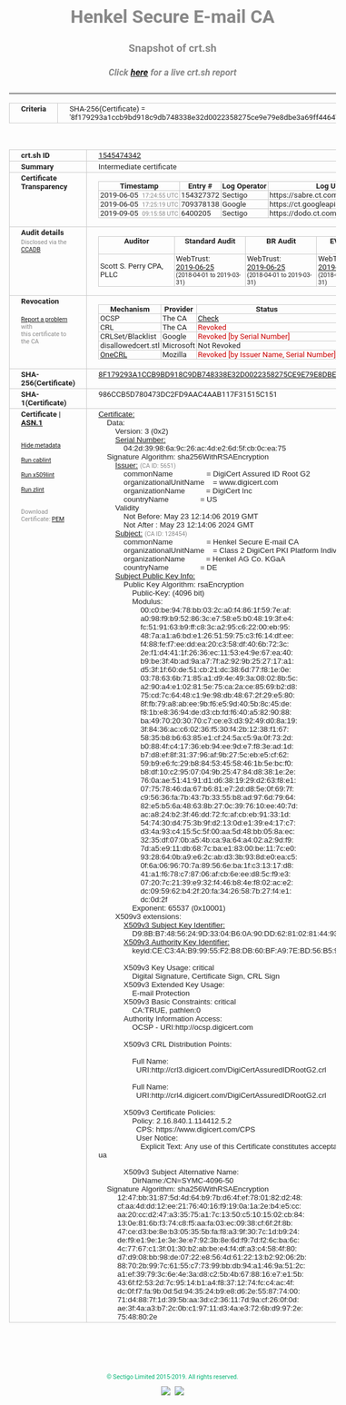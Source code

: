 # Henkel Secure E-mail CA
### Snapshot of crt.sh
##### Click [here](https://crt.sh/?q=8F179293A1CCB9BD918C9DB748338E32D0022358275CE9E79E8DBE3A69FF4464) for a live crt.sh report

---
<!DOCTYPE HTML PUBLIC "-//W3C//DTD HTML 4.0 Transitional//EN">
<HTML>
<HEAD>
  <META http-equiv="Content-Type" content="text/html; charset=UTF-8">
  <TITLE>crt.sh | 8f179293a1ccb9bd918c9db748338e32d0022358275ce9e79e8dbe3a69ff4464</TITLE>
  <META name="description" content="Free CT Log Certificate Search Tool from Sectigo (formerly Comodo CA)">
  <META name="keywords" content="crt.sh, CT, Certificate Transparency, Certificate Search, SSL Certificate, Sectigo, Comodo CA">
  <LINK href="//fonts.googleapis.com/css?family=Roboto+Mono|Roboto:400,400i,700,700i" rel="stylesheet">
  <STYLE type="text/css">
    a {
      white-space: nowrap;
    }
    body {
      color: #888888;
      font: 12pt Roboto, sans-serif;
      padding-top: 10px;
      text-align: center
    }
    form {
      margin: 0px
    }
    span {
      border-radius: 10px
    }
    span.heading {
      color: #888888;
      font: 12pt Roboto, sans-serif
    }
    span.title {
      background-color: #00B373;
      color: #FFFFFF;
      font: bold 18pt Roboto, sans-serif;
      padding: 0px 5px
    }
    span.text {
      color: #888888;
      font: 10pt Roboto, sans-serif
    }
    span.whiteongrey {
      background-color: #D9D9D6;
      color: #FFFFFF;
      font: bold 18pt Roboto, sans-serif;
      padding: 0px 5px
    }
    table {
      border-collapse: collapse;
      color: #222222;
      font: 10pt Roboto, sans-serif;
      margin-left: auto;
      margin-right: auto
    }
    table.options {
      border: none;
      margin-left: 10px
    }
    td, th {
      border: 1px solid #CCCCCC;
      padding: 0px 2px;
      text-align: left;
      vertical-align: top
    }
    td.outer, th.outer {
      border: 1px solid #CCCCCC;
      padding: 2px 20px;
      text-align: left
    }
    th.heading {
      color: #888888;
      font: bold italic 12pt Roboto, sans-serif;
      padding: 20px 0px 0px;
      text-align: center
    }
    th.options, td.options {
      border: none;
      vertical-align: middle
    }
    td.text {
      font: 10pt "Roboto Mono", sans-serif;
      padding: 2px 20px
    }
    td.heading {
      border: none;
      color: #888888;
      font: 12pt Roboto, sans-serif;
      padding-top: 20px;
      text-align: center
    }
    table.lint td, th {
      text-align: center
    }
    .button {
      background-color: #00B373;
      border-radius: 10px;
      color: #FFFFFF;
      font: bold 13pt Roboto, sans-serif
    }
    .copyright {
      font: 8pt Roboto, sans-serif;
      color: #00B373
    }
    .input {
      border: 1px solid #888888;
      font-weight: bold;
      text-align: center
    }
    .small {
      font: 8pt Roboto, sans-serif;
      color: #888888
    }
    .error {
      background-color: #FFDFDF;
      color: #CC0000;
      font-weight: bold
    }
    .fatal {
      background-color: #0000AA;
      color: #FFFFFF;
      font-weight: bold
    }
    .notice {
      background-color: #FFFFDF;
      color: #606000
    }
    .warning {
      background-color: #FFEFDF;
      color: #DF6000
    }
  </STYLE>
</HEAD>
<BODY>

<TABLE>
  <TR>
    <TH class="outer">Criteria</TH>
    <TD class="outer">SHA-256(Certificate) = '8f179293a1ccb9bd918c9db748338e32d0022358275ce9e79e8dbe3a69ff4464'</TD>
  </TR>
</TABLE>
<BR>
<TABLE>
  <TR>
    <TH class="outer">crt.sh ID</TH>
    <TD class="outer"><A href="?id=1545474342">1545474342</A></TD>
  </TR>
  <TR>
    <TH class="outer">Summary</TH>
    <TD class="outer">Intermediate certificate</TD>
  </TR>
  <TR>
    <TH class="outer">Certificate<BR>Transparency</TH>
    <TD class="outer">
<TABLE class="options" style="margin-left:0px">
  <TR>
    <TH>Timestamp</TH>
    <TH>Entry #</TH>
    <TH>Log Operator</TH>
    <TH>Log URL</TH>
  </TR>
  <TR>
    <TD>2019-06-05&nbsp; <FONT class="small">17:24:55 UTC</FONT></TD>
    <TD>154327372</TD>
    <TD>Sectigo</TD>
    <TD>https://sabre.ct.comodo.com</TD>
  </TR>
  <TR>
    <TD>2019-06-05&nbsp; <FONT class="small">17:25:19 UTC</FONT></TD>
    <TD>709378138</TD>
    <TD>Google</TD>
    <TD>https://ct.googleapis.com/rocketeer</TD>
  </TR>
  <TR>
    <TD>2019-09-05&nbsp; <FONT class="small">09:15:58 UTC</FONT></TD>
    <TD>6400205</TD>
    <TD>Sectigo</TD>
    <TD>https://dodo.ct.comodo.com</TD>
  </TR>
</TABLE>
    </TD>
  </TR>
  <TR>
    <TH class="outer">Audit details<BR>
      <DIV class="small" style="padding-top:3px">Disclosed via the
        <A href="//ccadb-public.secure.force.com/mozilla/PublicAllIntermediateCerts" target="_blank">CCADB</A></DIV>
    </TH>
    <TD class="outer">
<TABLE class="options" style="margin-left:0px">
  <TR>
    <TH>Auditor</TH>
    <TH>Standard Audit</TH>
    <TH>BR Audit</TH>
    <TH>EV SSL Audit</TH>
    <TH>Documents</TH>
    <TH>CCADB</TH>
    <TH>Root Owner / Certificate</TH>
  </TR>
  <TR>
    <TD style="vertical-align:middle">Scott S. Perry CPA, PLLC</TD>
    <TD>WebTrust:
      <A href="https://www.cpacanada.ca/generichandlers/CPACHandler.ashx?attachmentid=230845" target="_blank">2019-06-25</A>
      <BR><FONT style="font-size:8pt">(2018-04-01 to 2019-03-31)</FONT></TD>
    <TD>WebTrust:
      <A href="https://www.cpacanada.ca/generichandlers/CPACHandler.ashx?attachmentid=230846" target="_blank">2019-06-25</A>
      <BR><FONT style="font-size:8pt">(2018-04-01 to 2019-03-31)</FONT></TD>
    <TD>WebTrust:
      <A href="https://www.cpacanada.ca/generichandlers/CPACHandler.ashx?attachmentid=230847" target="_blank">2019-06-25</A>
      <BR><FONT style="font-size:8pt">(2018-04-01 to 2019-03-31)</FONT></TD>
    <TD>
      <A href="https://content.digicert.com/wp-content/uploads/2019/04/DigiCert_CP_v418.pdf" target="blank">CP</A>
      <A href="https://content.digicert.com/wp-content/uploads/2019/04/DigiCert_CPS_v418.pdf" target="blank">CPS</A>
    </TD>
    <TD><A href="//ccadb.force.com/0011J00001OcvmEQAR" target="_blank">0011J00001OcvmEQAR</A></TD>
    <TD><A href="/?id=8559057">DigiCert</A></TD>
  </TR>
</TABLE>
    </TD>
  </TR>
  <TR>
    <TH class="outer">Revocation<BR><BR>
      <DIV class="small" style="padding-top:3px"><A href="?id=1545474342&opt=problemreporting">Report a problem</A> with<BR>this certificate to the CA</DIV></TH>
    <TD class="outer">
      <TABLE class="options" style="margin-left:0px">
        <TR>
          <TH>Mechanism</TH>
          <TH>Provider</TH>
          <TH>Status</TH>
          <TH>Revocation Date</TH>
          <TH>Last Observed in CRL</TH>
          <TH>Last Checked <SPAN style="color:#CC0000;vertical-align:middle;font-size:70%;font-weight:normal">(Error)</SPAN></TH>
        </TR>
        <TR>
          <TD>OCSP</TD>
          <TD>The CA</TD>
          <TD><A href="?id=1545474342&opt=ocsp">Check</A></TD>
          <TD><SPAN style="color:#888888">?</SPAN></TD>
          <TD><SPAN style="color:#888888">n/a</SPAN></TD>
          <TD><SPAN style="color:#888888">?</SPAN></TD>
        </TR>
        <TR>
          <TD>CRL</TD>
          <TD>The CA</TD>
          <TD><SPAN style="color:#CC0000">Revoked</SPAN></TD><TD>2019-06-14&nbsp; <FONT class="small">14:58:17 UTC</FONT></TD><TD>2019-12-03&nbsp; <FONT class="small">00:41:27 UTC</FONT></TD><TD>2019-12-04&nbsp; <FONT class="small">16:44:22 UTC</FONT></TD>
        </TR>
        <TR>
          <TD>CRLSet/Blacklist</TD>
          <TD>Google</TD>
          <TD><SPAN style="color:#CC0000">Revoked [by Serial Number]</SPAN></TD>
          <TD><SPAN style="color:#888888">n/a</SPAN></TD>
          <TD><SPAN style="color:#888888">n/a</SPAN></TD>
          <TD><SPAN style="color:#888888">n/a</SPAN></TD>
        </TR>
        <TR>
          <TD>disallowedcert.stl</TD>
          <TD>Microsoft</TD>
          <TD>Not Revoked</TD>
          <TD><SPAN style="color:#888888">n/a</SPAN></TD>
          <TD><SPAN style="color:#888888">n/a</SPAN></TD>
          <TD><SPAN style="color:#888888">n/a</SPAN></TD>
        </TR>
        <TR>
          <TD><A href="/mozilla-onecrl" target="_blank">OneCRL</A></TD>
          <TD>Mozilla</TD>
          <TD><SPAN style="color:#CC0000">Revoked [by Issuer Name, Serial Number]</SPAN></TD><TD><SPAN style="color:#888888">Unknown</SPAN></TD>
          <TD><SPAN style="color:#888888">n/a</SPAN></TD>
          <TD><SPAN style="color:#888888">n/a</SPAN></TD>
        </TR>
      </TABLE>
    </TD>
  </TR>
  <TR>
    <TH class="outer">SHA-256(Certificate)</TH>
    <TD class="outer"><A href="//censys.io/certificates/8f179293a1ccb9bd918c9db748338e32d0022358275ce9e79e8dbe3a69ff4464">8F179293A1CCB9BD918C9DB748338E32D0022358275CE9E79E8DBE3A69FF4464</A></TD>
  </TR>
  <TR>
    <TH class="outer">SHA-1(Certificate)</TH>
    <TD class="outer">986CCB5D780473DC2FD9AAC4AAB117F31515C151</TD>
  </TR>
  <TR>
    <TH class="outer">Certificate | <A href="?asn1=1545474342">ASN.1</A>
      <SPAN class="small"><BR>
      <BR><BR><A href="?id=1545474342&opt=nometadata">Hide metadata</A>
      <BR><BR><A href="?id=1545474342&opt=cablint">Run cablint</A>
      <BR><BR><A href="?id=1545474342&opt=x509lint">Run x509lint</A>
      <BR><BR><A href="?id=1545474342&opt=zlint">Run zlint</A>
      <BR><BR><BR>Download Certificate: <A href="?d=1545474342">PEM</A>
      </SPAN>
    </TH>
    <TD class="text"><A href="?d=1545474342">Certificate:</A><BR>&nbsp;&nbsp;&nbsp;&nbsp;Data:<BR>&nbsp;&nbsp;&nbsp;&nbsp;&nbsp;&nbsp;&nbsp;&nbsp;Version:&nbsp;3&nbsp;(0x2)<BR>&nbsp;&nbsp;&nbsp;&nbsp;&nbsp;&nbsp;&nbsp;&nbsp;<A href="?serial=042d39986a9c26ac4de26d5fcb0cea75">Serial&nbsp;Number:</A><BR>&nbsp;&nbsp;&nbsp;&nbsp;&nbsp;&nbsp;&nbsp;&nbsp;&nbsp;&nbsp;&nbsp;&nbsp;04:2d:39:98:6a:9c:26:ac:4d:e2:6d:5f:cb:0c:ea:75<BR>&nbsp;&nbsp;&nbsp;&nbsp;Signature&nbsp;Algorithm:&nbsp;sha256WithRSAEncryption<BR>&nbsp;&nbsp;&nbsp;&nbsp;&nbsp;&nbsp;&nbsp;&nbsp;<A href="?caid=5651">Issuer:</A> <SPAN class="small">(CA ID: 5651)</SPAN><BR>&nbsp;&nbsp;&nbsp;&nbsp;&nbsp;&nbsp;&nbsp;&nbsp;&nbsp;&nbsp;&nbsp;&nbsp;commonName&nbsp;&nbsp;&nbsp;&nbsp;&nbsp;&nbsp;&nbsp;&nbsp;&nbsp;&nbsp;&nbsp;&nbsp;&nbsp;&nbsp;&nbsp;&nbsp;=&nbsp;DigiCert&nbsp;Assured&nbsp;ID&nbsp;Root&nbsp;G2<BR>&nbsp;&nbsp;&nbsp;&nbsp;&nbsp;&nbsp;&nbsp;&nbsp;&nbsp;&nbsp;&nbsp;&nbsp;organizationalUnitName&nbsp;&nbsp;&nbsp;&nbsp;=&nbsp;www.digicert.com<BR>&nbsp;&nbsp;&nbsp;&nbsp;&nbsp;&nbsp;&nbsp;&nbsp;&nbsp;&nbsp;&nbsp;&nbsp;organizationName&nbsp;&nbsp;&nbsp;&nbsp;&nbsp;&nbsp;&nbsp;&nbsp;&nbsp;&nbsp;=&nbsp;DigiCert&nbsp;Inc<BR>&nbsp;&nbsp;&nbsp;&nbsp;&nbsp;&nbsp;&nbsp;&nbsp;&nbsp;&nbsp;&nbsp;&nbsp;countryName&nbsp;&nbsp;&nbsp;&nbsp;&nbsp;&nbsp;&nbsp;&nbsp;&nbsp;&nbsp;&nbsp;&nbsp;&nbsp;&nbsp;&nbsp;=&nbsp;US<BR>&nbsp;&nbsp;&nbsp;&nbsp;&nbsp;&nbsp;&nbsp;&nbsp;Validity<BR>&nbsp;&nbsp;&nbsp;&nbsp;&nbsp;&nbsp;&nbsp;&nbsp;&nbsp;&nbsp;&nbsp;&nbsp;Not&nbsp;Before:&nbsp;May&nbsp;23&nbsp;12:14:06&nbsp;2019&nbsp;GMT<BR>&nbsp;&nbsp;&nbsp;&nbsp;&nbsp;&nbsp;&nbsp;&nbsp;&nbsp;&nbsp;&nbsp;&nbsp;Not&nbsp;After&nbsp;:&nbsp;May&nbsp;23&nbsp;12:14:06&nbsp;2024&nbsp;GMT<BR>&nbsp;&nbsp;&nbsp;&nbsp;&nbsp;&nbsp;&nbsp;&nbsp;<A href="?caid=128454">Subject:</A> <SPAN class="small">(CA ID: 128454)</SPAN><BR>&nbsp;&nbsp;&nbsp;&nbsp;&nbsp;&nbsp;&nbsp;&nbsp;&nbsp;&nbsp;&nbsp;&nbsp;commonName&nbsp;&nbsp;&nbsp;&nbsp;&nbsp;&nbsp;&nbsp;&nbsp;&nbsp;&nbsp;&nbsp;&nbsp;&nbsp;&nbsp;&nbsp;&nbsp;=&nbsp;Henkel&nbsp;Secure&nbsp;E-mail&nbsp;CA<BR>&nbsp;&nbsp;&nbsp;&nbsp;&nbsp;&nbsp;&nbsp;&nbsp;&nbsp;&nbsp;&nbsp;&nbsp;organizationalUnitName&nbsp;&nbsp;&nbsp;&nbsp;=&nbsp;Class&nbsp;2&nbsp;DigiCert&nbsp;PKI&nbsp;Platform&nbsp;Individual&nbsp;Subscriber&nbsp;CA<BR>&nbsp;&nbsp;&nbsp;&nbsp;&nbsp;&nbsp;&nbsp;&nbsp;&nbsp;&nbsp;&nbsp;&nbsp;organizationName&nbsp;&nbsp;&nbsp;&nbsp;&nbsp;&nbsp;&nbsp;&nbsp;&nbsp;&nbsp;=&nbsp;Henkel&nbsp;AG&nbsp;Co.&nbsp;KGaA<BR>&nbsp;&nbsp;&nbsp;&nbsp;&nbsp;&nbsp;&nbsp;&nbsp;&nbsp;&nbsp;&nbsp;&nbsp;countryName&nbsp;&nbsp;&nbsp;&nbsp;&nbsp;&nbsp;&nbsp;&nbsp;&nbsp;&nbsp;&nbsp;&nbsp;&nbsp;&nbsp;&nbsp;=&nbsp;DE<BR>&nbsp;&nbsp;&nbsp;&nbsp;&nbsp;&nbsp;&nbsp;&nbsp;<A href="?spkisha256=5200e62a64bdfae3a8f0dfc5078e3cb3cfdb59089d68d788fa9327a240e22edf">Subject&nbsp;Public&nbsp;Key&nbsp;Info:</A><BR>&nbsp;&nbsp;&nbsp;&nbsp;&nbsp;&nbsp;&nbsp;&nbsp;&nbsp;&nbsp;&nbsp;&nbsp;Public&nbsp;Key&nbsp;Algorithm:&nbsp;rsaEncryption<BR>&nbsp;&nbsp;&nbsp;&nbsp;&nbsp;&nbsp;&nbsp;&nbsp;&nbsp;&nbsp;&nbsp;&nbsp;&nbsp;&nbsp;&nbsp;&nbsp;Public-Key:&nbsp;(4096&nbsp;bit)<BR>&nbsp;&nbsp;&nbsp;&nbsp;&nbsp;&nbsp;&nbsp;&nbsp;&nbsp;&nbsp;&nbsp;&nbsp;&nbsp;&nbsp;&nbsp;&nbsp;Modulus:<BR>&nbsp;&nbsp;&nbsp;&nbsp;&nbsp;&nbsp;&nbsp;&nbsp;&nbsp;&nbsp;&nbsp;&nbsp;&nbsp;&nbsp;&nbsp;&nbsp;&nbsp;&nbsp;&nbsp;&nbsp;00:c0:be:94:78:bb:03:2c:a0:f4:86:1f:59:7e:af:<BR>&nbsp;&nbsp;&nbsp;&nbsp;&nbsp;&nbsp;&nbsp;&nbsp;&nbsp;&nbsp;&nbsp;&nbsp;&nbsp;&nbsp;&nbsp;&nbsp;&nbsp;&nbsp;&nbsp;&nbsp;a0:98:f9:b9:52:86:3c:e7:58:e5:b0:48:19:3f:e4:<BR>&nbsp;&nbsp;&nbsp;&nbsp;&nbsp;&nbsp;&nbsp;&nbsp;&nbsp;&nbsp;&nbsp;&nbsp;&nbsp;&nbsp;&nbsp;&nbsp;&nbsp;&nbsp;&nbsp;&nbsp;fc:51:91:63:b9:ff:c8:3c:a2:95:c6:22:00:eb:95:<BR>&nbsp;&nbsp;&nbsp;&nbsp;&nbsp;&nbsp;&nbsp;&nbsp;&nbsp;&nbsp;&nbsp;&nbsp;&nbsp;&nbsp;&nbsp;&nbsp;&nbsp;&nbsp;&nbsp;&nbsp;48:7a:a1:a6:bd:e1:26:51:59:75:c3:f6:14:df:ee:<BR>&nbsp;&nbsp;&nbsp;&nbsp;&nbsp;&nbsp;&nbsp;&nbsp;&nbsp;&nbsp;&nbsp;&nbsp;&nbsp;&nbsp;&nbsp;&nbsp;&nbsp;&nbsp;&nbsp;&nbsp;f4:88:fe:f7:ee:dd:ea:20:c3:58:df:40:6b:72:3c:<BR>&nbsp;&nbsp;&nbsp;&nbsp;&nbsp;&nbsp;&nbsp;&nbsp;&nbsp;&nbsp;&nbsp;&nbsp;&nbsp;&nbsp;&nbsp;&nbsp;&nbsp;&nbsp;&nbsp;&nbsp;2e:f1:d4:41:1f:26:36:ec:11:53:e4:9e:67:ea:40:<BR>&nbsp;&nbsp;&nbsp;&nbsp;&nbsp;&nbsp;&nbsp;&nbsp;&nbsp;&nbsp;&nbsp;&nbsp;&nbsp;&nbsp;&nbsp;&nbsp;&nbsp;&nbsp;&nbsp;&nbsp;b9:be:3f:4b:ad:9a:a7:7f:a2:92:9b:25:27:17:a1:<BR>&nbsp;&nbsp;&nbsp;&nbsp;&nbsp;&nbsp;&nbsp;&nbsp;&nbsp;&nbsp;&nbsp;&nbsp;&nbsp;&nbsp;&nbsp;&nbsp;&nbsp;&nbsp;&nbsp;&nbsp;d5:3f:1f:60:de:51:cb:21:dc:38:6d:77:f8:1e:0e:<BR>&nbsp;&nbsp;&nbsp;&nbsp;&nbsp;&nbsp;&nbsp;&nbsp;&nbsp;&nbsp;&nbsp;&nbsp;&nbsp;&nbsp;&nbsp;&nbsp;&nbsp;&nbsp;&nbsp;&nbsp;03:78:63:6b:71:85:a1:d9:4e:49:3a:08:02:8b:5c:<BR>&nbsp;&nbsp;&nbsp;&nbsp;&nbsp;&nbsp;&nbsp;&nbsp;&nbsp;&nbsp;&nbsp;&nbsp;&nbsp;&nbsp;&nbsp;&nbsp;&nbsp;&nbsp;&nbsp;&nbsp;a2:90:a4:e1:02:81:5e:75:ca:2a:ce:85:69:b2:d8:<BR>&nbsp;&nbsp;&nbsp;&nbsp;&nbsp;&nbsp;&nbsp;&nbsp;&nbsp;&nbsp;&nbsp;&nbsp;&nbsp;&nbsp;&nbsp;&nbsp;&nbsp;&nbsp;&nbsp;&nbsp;75:cd:7c:64:48:c1:9e:98:db:48:67:2f:29:e5:80:<BR>&nbsp;&nbsp;&nbsp;&nbsp;&nbsp;&nbsp;&nbsp;&nbsp;&nbsp;&nbsp;&nbsp;&nbsp;&nbsp;&nbsp;&nbsp;&nbsp;&nbsp;&nbsp;&nbsp;&nbsp;8f:fb:79:a8:ab:ee:9b:f6:e5:9d:40:5b:8c:45:de:<BR>&nbsp;&nbsp;&nbsp;&nbsp;&nbsp;&nbsp;&nbsp;&nbsp;&nbsp;&nbsp;&nbsp;&nbsp;&nbsp;&nbsp;&nbsp;&nbsp;&nbsp;&nbsp;&nbsp;&nbsp;f8:1b:e8:36:94:de:d3:cb:fd:f6:40:a5:82:90:88:<BR>&nbsp;&nbsp;&nbsp;&nbsp;&nbsp;&nbsp;&nbsp;&nbsp;&nbsp;&nbsp;&nbsp;&nbsp;&nbsp;&nbsp;&nbsp;&nbsp;&nbsp;&nbsp;&nbsp;&nbsp;ba:49:70:20:30:70:c7:ce:e3:d3:92:49:d0:8a:19:<BR>&nbsp;&nbsp;&nbsp;&nbsp;&nbsp;&nbsp;&nbsp;&nbsp;&nbsp;&nbsp;&nbsp;&nbsp;&nbsp;&nbsp;&nbsp;&nbsp;&nbsp;&nbsp;&nbsp;&nbsp;3f:84:36:ac:c6:02:36:f5:30:f4:2b:12:38:f1:67:<BR>&nbsp;&nbsp;&nbsp;&nbsp;&nbsp;&nbsp;&nbsp;&nbsp;&nbsp;&nbsp;&nbsp;&nbsp;&nbsp;&nbsp;&nbsp;&nbsp;&nbsp;&nbsp;&nbsp;&nbsp;58:35:b8:b6:63:85:e1:cf:24:5a:c5:9a:0f:73:2d:<BR>&nbsp;&nbsp;&nbsp;&nbsp;&nbsp;&nbsp;&nbsp;&nbsp;&nbsp;&nbsp;&nbsp;&nbsp;&nbsp;&nbsp;&nbsp;&nbsp;&nbsp;&nbsp;&nbsp;&nbsp;b0:88:4f:c4:17:36:eb:94:ee:9d:e7:f8:3e:ad:1d:<BR>&nbsp;&nbsp;&nbsp;&nbsp;&nbsp;&nbsp;&nbsp;&nbsp;&nbsp;&nbsp;&nbsp;&nbsp;&nbsp;&nbsp;&nbsp;&nbsp;&nbsp;&nbsp;&nbsp;&nbsp;b7:d8:ef:8f:31:37:96:af:9b:27:5c:eb:e5:cf:62:<BR>&nbsp;&nbsp;&nbsp;&nbsp;&nbsp;&nbsp;&nbsp;&nbsp;&nbsp;&nbsp;&nbsp;&nbsp;&nbsp;&nbsp;&nbsp;&nbsp;&nbsp;&nbsp;&nbsp;&nbsp;59:b9:e6:fc:29:b8:84:53:45:58:46:1b:5e:bc:f0:<BR>&nbsp;&nbsp;&nbsp;&nbsp;&nbsp;&nbsp;&nbsp;&nbsp;&nbsp;&nbsp;&nbsp;&nbsp;&nbsp;&nbsp;&nbsp;&nbsp;&nbsp;&nbsp;&nbsp;&nbsp;b8:df:10:c2:95:07:04:9b:25:47:84:d8:38:1e:2e:<BR>&nbsp;&nbsp;&nbsp;&nbsp;&nbsp;&nbsp;&nbsp;&nbsp;&nbsp;&nbsp;&nbsp;&nbsp;&nbsp;&nbsp;&nbsp;&nbsp;&nbsp;&nbsp;&nbsp;&nbsp;76:0a:ae:51:41:91:d1:d6:38:19:29:d2:63:f8:e1:<BR>&nbsp;&nbsp;&nbsp;&nbsp;&nbsp;&nbsp;&nbsp;&nbsp;&nbsp;&nbsp;&nbsp;&nbsp;&nbsp;&nbsp;&nbsp;&nbsp;&nbsp;&nbsp;&nbsp;&nbsp;07:75:78:46:da:67:b6:81:e7:2d:d8:5e:0f:69:7f:<BR>&nbsp;&nbsp;&nbsp;&nbsp;&nbsp;&nbsp;&nbsp;&nbsp;&nbsp;&nbsp;&nbsp;&nbsp;&nbsp;&nbsp;&nbsp;&nbsp;&nbsp;&nbsp;&nbsp;&nbsp;c9:56:36:fa:7b:43:7b:33:55:b8:ad:97:6d:79:64:<BR>&nbsp;&nbsp;&nbsp;&nbsp;&nbsp;&nbsp;&nbsp;&nbsp;&nbsp;&nbsp;&nbsp;&nbsp;&nbsp;&nbsp;&nbsp;&nbsp;&nbsp;&nbsp;&nbsp;&nbsp;82:e5:b5:6a:48:63:8b:27:0c:39:76:10:ee:40:7d:<BR>&nbsp;&nbsp;&nbsp;&nbsp;&nbsp;&nbsp;&nbsp;&nbsp;&nbsp;&nbsp;&nbsp;&nbsp;&nbsp;&nbsp;&nbsp;&nbsp;&nbsp;&nbsp;&nbsp;&nbsp;ac:a8:24:b2:3f:46:dd:72:fc:af:cb:eb:91:33:1d:<BR>&nbsp;&nbsp;&nbsp;&nbsp;&nbsp;&nbsp;&nbsp;&nbsp;&nbsp;&nbsp;&nbsp;&nbsp;&nbsp;&nbsp;&nbsp;&nbsp;&nbsp;&nbsp;&nbsp;&nbsp;54:74:30:d4:75:3b:9f:d2:13:0d:e1:39:e4:17:c7:<BR>&nbsp;&nbsp;&nbsp;&nbsp;&nbsp;&nbsp;&nbsp;&nbsp;&nbsp;&nbsp;&nbsp;&nbsp;&nbsp;&nbsp;&nbsp;&nbsp;&nbsp;&nbsp;&nbsp;&nbsp;d3:4a:93:c4:15:5c:5f:00:aa:5d:48:bb:05:8a:ec:<BR>&nbsp;&nbsp;&nbsp;&nbsp;&nbsp;&nbsp;&nbsp;&nbsp;&nbsp;&nbsp;&nbsp;&nbsp;&nbsp;&nbsp;&nbsp;&nbsp;&nbsp;&nbsp;&nbsp;&nbsp;32:35:df:07:0b:a5:4b:ca:9a:64:a4:02:a2:9d:f9:<BR>&nbsp;&nbsp;&nbsp;&nbsp;&nbsp;&nbsp;&nbsp;&nbsp;&nbsp;&nbsp;&nbsp;&nbsp;&nbsp;&nbsp;&nbsp;&nbsp;&nbsp;&nbsp;&nbsp;&nbsp;7d:a5:e9:11:db:68:7c:ba:e1:83:00:be:11:7c:e0:<BR>&nbsp;&nbsp;&nbsp;&nbsp;&nbsp;&nbsp;&nbsp;&nbsp;&nbsp;&nbsp;&nbsp;&nbsp;&nbsp;&nbsp;&nbsp;&nbsp;&nbsp;&nbsp;&nbsp;&nbsp;93:28:64:0b:a9:e6:2c:ab:d3:3b:93:8d:e0:ea:c5:<BR>&nbsp;&nbsp;&nbsp;&nbsp;&nbsp;&nbsp;&nbsp;&nbsp;&nbsp;&nbsp;&nbsp;&nbsp;&nbsp;&nbsp;&nbsp;&nbsp;&nbsp;&nbsp;&nbsp;&nbsp;0f:6a:06:96:70:7a:89:56:6e:ba:1f:c3:13:17:d8:<BR>&nbsp;&nbsp;&nbsp;&nbsp;&nbsp;&nbsp;&nbsp;&nbsp;&nbsp;&nbsp;&nbsp;&nbsp;&nbsp;&nbsp;&nbsp;&nbsp;&nbsp;&nbsp;&nbsp;&nbsp;41:a1:f6:78:c7:87:06:af:cb:6e:ee:d8:5c:f9:e3:<BR>&nbsp;&nbsp;&nbsp;&nbsp;&nbsp;&nbsp;&nbsp;&nbsp;&nbsp;&nbsp;&nbsp;&nbsp;&nbsp;&nbsp;&nbsp;&nbsp;&nbsp;&nbsp;&nbsp;&nbsp;07:20:7c:21:39:e9:32:f4:46:b8:4e:f8:02:ac:e2:<BR>&nbsp;&nbsp;&nbsp;&nbsp;&nbsp;&nbsp;&nbsp;&nbsp;&nbsp;&nbsp;&nbsp;&nbsp;&nbsp;&nbsp;&nbsp;&nbsp;&nbsp;&nbsp;&nbsp;&nbsp;dc:09:59:62:b4:2f:20:fa:34:26:58:7b:27:f4:e1:<BR>&nbsp;&nbsp;&nbsp;&nbsp;&nbsp;&nbsp;&nbsp;&nbsp;&nbsp;&nbsp;&nbsp;&nbsp;&nbsp;&nbsp;&nbsp;&nbsp;&nbsp;&nbsp;&nbsp;&nbsp;dc:0d:2f<BR>&nbsp;&nbsp;&nbsp;&nbsp;&nbsp;&nbsp;&nbsp;&nbsp;&nbsp;&nbsp;&nbsp;&nbsp;&nbsp;&nbsp;&nbsp;&nbsp;Exponent:&nbsp;65537&nbsp;(0x10001)<BR>&nbsp;&nbsp;&nbsp;&nbsp;&nbsp;&nbsp;&nbsp;&nbsp;X509v3&nbsp;extensions:<BR>&nbsp;&nbsp;&nbsp;&nbsp;&nbsp;&nbsp;&nbsp;&nbsp;&nbsp;&nbsp;&nbsp;&nbsp;<A href="?ski=d98bb74856249d3304b60a90dd62810281449325">X509v3&nbsp;Subject&nbsp;Key&nbsp;Identifier:</A><BR>&nbsp;&nbsp;&nbsp;&nbsp;&nbsp;&nbsp;&nbsp;&nbsp;&nbsp;&nbsp;&nbsp;&nbsp;&nbsp;&nbsp;&nbsp;&nbsp;D9:8B:B7:48:56:24:9D:33:04:B6:0A:90:DD:62:81:02:81:44:93:25<BR>&nbsp;&nbsp;&nbsp;&nbsp;&nbsp;&nbsp;&nbsp;&nbsp;&nbsp;&nbsp;&nbsp;&nbsp;<A href="?ski=cec34ab99955f2b8db60bfa97ebd56b59736a7d6">X509v3&nbsp;Authority&nbsp;Key&nbsp;Identifier:</A><BR>&nbsp;&nbsp;&nbsp;&nbsp;&nbsp;&nbsp;&nbsp;&nbsp;&nbsp;&nbsp;&nbsp;&nbsp;&nbsp;&nbsp;&nbsp;&nbsp;keyid:CE:C3:4A:B9:99:55:F2:B8:DB:60:BF:A9:7E:BD:56:B5:97:36:A7:D6<BR><BR>&nbsp;&nbsp;&nbsp;&nbsp;&nbsp;&nbsp;&nbsp;&nbsp;&nbsp;&nbsp;&nbsp;&nbsp;X509v3&nbsp;Key&nbsp;Usage:&nbsp;critical<BR>&nbsp;&nbsp;&nbsp;&nbsp;&nbsp;&nbsp;&nbsp;&nbsp;&nbsp;&nbsp;&nbsp;&nbsp;&nbsp;&nbsp;&nbsp;&nbsp;Digital&nbsp;Signature,&nbsp;Certificate&nbsp;Sign,&nbsp;CRL&nbsp;Sign<BR>&nbsp;&nbsp;&nbsp;&nbsp;&nbsp;&nbsp;&nbsp;&nbsp;&nbsp;&nbsp;&nbsp;&nbsp;X509v3&nbsp;Extended&nbsp;Key&nbsp;Usage:&nbsp;<BR>&nbsp;&nbsp;&nbsp;&nbsp;&nbsp;&nbsp;&nbsp;&nbsp;&nbsp;&nbsp;&nbsp;&nbsp;&nbsp;&nbsp;&nbsp;&nbsp;E-mail&nbsp;Protection<BR>&nbsp;&nbsp;&nbsp;&nbsp;&nbsp;&nbsp;&nbsp;&nbsp;&nbsp;&nbsp;&nbsp;&nbsp;X509v3&nbsp;Basic&nbsp;Constraints:&nbsp;critical<BR>&nbsp;&nbsp;&nbsp;&nbsp;&nbsp;&nbsp;&nbsp;&nbsp;&nbsp;&nbsp;&nbsp;&nbsp;&nbsp;&nbsp;&nbsp;&nbsp;CA:TRUE,&nbsp;pathlen:0<BR>&nbsp;&nbsp;&nbsp;&nbsp;&nbsp;&nbsp;&nbsp;&nbsp;&nbsp;&nbsp;&nbsp;&nbsp;Authority&nbsp;Information&nbsp;Access:&nbsp;<BR>&nbsp;&nbsp;&nbsp;&nbsp;&nbsp;&nbsp;&nbsp;&nbsp;&nbsp;&nbsp;&nbsp;&nbsp;&nbsp;&nbsp;&nbsp;&nbsp;OCSP&nbsp;-&nbsp;URI:http://ocsp.digicert.com<BR><BR>&nbsp;&nbsp;&nbsp;&nbsp;&nbsp;&nbsp;&nbsp;&nbsp;&nbsp;&nbsp;&nbsp;&nbsp;X509v3&nbsp;CRL&nbsp;Distribution&nbsp;Points:&nbsp;<BR><BR>&nbsp;&nbsp;&nbsp;&nbsp;&nbsp;&nbsp;&nbsp;&nbsp;&nbsp;&nbsp;&nbsp;&nbsp;&nbsp;&nbsp;&nbsp;&nbsp;Full&nbsp;Name:<BR>&nbsp;&nbsp;&nbsp;&nbsp;&nbsp;&nbsp;&nbsp;&nbsp;&nbsp;&nbsp;&nbsp;&nbsp;&nbsp;&nbsp;&nbsp;&nbsp;&nbsp;&nbsp;URI:http://crl3.digicert.com/DigiCertAssuredIDRootG2.crl<BR><BR>&nbsp;&nbsp;&nbsp;&nbsp;&nbsp;&nbsp;&nbsp;&nbsp;&nbsp;&nbsp;&nbsp;&nbsp;&nbsp;&nbsp;&nbsp;&nbsp;Full&nbsp;Name:<BR>&nbsp;&nbsp;&nbsp;&nbsp;&nbsp;&nbsp;&nbsp;&nbsp;&nbsp;&nbsp;&nbsp;&nbsp;&nbsp;&nbsp;&nbsp;&nbsp;&nbsp;&nbsp;URI:http://crl4.digicert.com/DigiCertAssuredIDRootG2.crl<BR><BR>&nbsp;&nbsp;&nbsp;&nbsp;&nbsp;&nbsp;&nbsp;&nbsp;&nbsp;&nbsp;&nbsp;&nbsp;X509v3&nbsp;Certificate&nbsp;Policies:&nbsp;<BR>&nbsp;&nbsp;&nbsp;&nbsp;&nbsp;&nbsp;&nbsp;&nbsp;&nbsp;&nbsp;&nbsp;&nbsp;&nbsp;&nbsp;&nbsp;&nbsp;Policy:&nbsp;2.16.840.1.114412.5.2<BR>&nbsp;&nbsp;&nbsp;&nbsp;&nbsp;&nbsp;&nbsp;&nbsp;&nbsp;&nbsp;&nbsp;&nbsp;&nbsp;&nbsp;&nbsp;&nbsp;&nbsp;&nbsp;CPS:&nbsp;https://www.digicert.com/CPS<BR>&nbsp;&nbsp;&nbsp;&nbsp;&nbsp;&nbsp;&nbsp;&nbsp;&nbsp;&nbsp;&nbsp;&nbsp;&nbsp;&nbsp;&nbsp;&nbsp;&nbsp;&nbsp;User&nbsp;Notice:<BR>&nbsp;&nbsp;&nbsp;&nbsp;&nbsp;&nbsp;&nbsp;&nbsp;&nbsp;&nbsp;&nbsp;&nbsp;&nbsp;&nbsp;&nbsp;&nbsp;&nbsp;&nbsp;&nbsp;&nbsp;Explicit&nbsp;Text:&nbsp;Any&nbsp;use&nbsp;of&nbsp;this&nbsp;Certificate&nbsp;constitutes&nbsp;acceptance&nbsp;of&nbsp;the&nbsp;Relying&nbsp;Party&nbsp;Agreement&nbsp;located&nbsp;at&nbsp;https://www.digicert.com/rpa-ua<BR><BR>&nbsp;&nbsp;&nbsp;&nbsp;&nbsp;&nbsp;&nbsp;&nbsp;&nbsp;&nbsp;&nbsp;&nbsp;X509v3&nbsp;Subject&nbsp;Alternative&nbsp;Name:&nbsp;<BR>&nbsp;&nbsp;&nbsp;&nbsp;&nbsp;&nbsp;&nbsp;&nbsp;&nbsp;&nbsp;&nbsp;&nbsp;&nbsp;&nbsp;&nbsp;&nbsp;DirName:/CN=SYMC-4096-50<BR>&nbsp;&nbsp;&nbsp;&nbsp;Signature&nbsp;Algorithm:&nbsp;sha256WithRSAEncryption<BR>&nbsp;&nbsp;&nbsp;&nbsp;&nbsp;&nbsp;&nbsp;&nbsp;&nbsp;12:47:bb:31:87:5d:4d:64:b9:7b:d6:4f:ef:78:01:82:d2:48:<BR>&nbsp;&nbsp;&nbsp;&nbsp;&nbsp;&nbsp;&nbsp;&nbsp;&nbsp;cf:aa:4d:dd:12:ee:21:76:40:16:f9:19:0a:1a:2e:b4:e5:cc:<BR>&nbsp;&nbsp;&nbsp;&nbsp;&nbsp;&nbsp;&nbsp;&nbsp;&nbsp;aa:20:cc:d2:47:a3:35:75:a1:7c:13:50:c5:10:15:02:cb:84:<BR>&nbsp;&nbsp;&nbsp;&nbsp;&nbsp;&nbsp;&nbsp;&nbsp;&nbsp;13:0e:81:6b:f3:74:c8:f5:aa:fa:03:ec:09:38:cf:6f:2f:8b:<BR>&nbsp;&nbsp;&nbsp;&nbsp;&nbsp;&nbsp;&nbsp;&nbsp;&nbsp;47:ce:d3:be:8e:b3:05:35:5b:fa:f8:a3:9f:30:7c:1d:b9:24:<BR>&nbsp;&nbsp;&nbsp;&nbsp;&nbsp;&nbsp;&nbsp;&nbsp;&nbsp;de:f9:e1:9e:1e:3e:3e:e7:92:3b:8e:6d:f9:7d:f2:6c:ba:6c:<BR>&nbsp;&nbsp;&nbsp;&nbsp;&nbsp;&nbsp;&nbsp;&nbsp;&nbsp;4c:77:67:c1:3f:01:30:b2:ab:be:e4:f4:df:a3:c4:58:4f:80:<BR>&nbsp;&nbsp;&nbsp;&nbsp;&nbsp;&nbsp;&nbsp;&nbsp;&nbsp;d7:d9:08:bb:98:de:07:22:e8:56:4d:61:22:13:b2:92:06:2b:<BR>&nbsp;&nbsp;&nbsp;&nbsp;&nbsp;&nbsp;&nbsp;&nbsp;&nbsp;88:70:2b:99:7c:61:55:c7:73:99:bb:db:94:a1:46:9a:51:2c:<BR>&nbsp;&nbsp;&nbsp;&nbsp;&nbsp;&nbsp;&nbsp;&nbsp;&nbsp;a1:ef:39:79:3c:6e:4e:3a:d8:c2:5b:4b:67:88:16:e7:e1:5b:<BR>&nbsp;&nbsp;&nbsp;&nbsp;&nbsp;&nbsp;&nbsp;&nbsp;&nbsp;43:6f:f2:53:2d:7c:95:14:b1:a4:f8:37:12:74:fc:c4:ac:4f:<BR>&nbsp;&nbsp;&nbsp;&nbsp;&nbsp;&nbsp;&nbsp;&nbsp;&nbsp;dc:0f:f7:fa:9b:0d:5d:94:35:24:b9:e8:d6:2e:55:87:74:00:<BR>&nbsp;&nbsp;&nbsp;&nbsp;&nbsp;&nbsp;&nbsp;&nbsp;&nbsp;71:d4:88:7f:1d:39:5b:aa:3d:c2:36:11:7d:9a:cf:26:0f:0d:<BR>&nbsp;&nbsp;&nbsp;&nbsp;&nbsp;&nbsp;&nbsp;&nbsp;&nbsp;ae:3f:4a:a3:b7:2c:0b:c1:97:11:d3:4a:e3:72:6b:d9:97:2e:<BR>&nbsp;&nbsp;&nbsp;&nbsp;&nbsp;&nbsp;&nbsp;&nbsp;&nbsp;75:48:80:2e<BR>    </TD>
  </TR>
</TABLE>

  <BR><BR><BR>

  <P class="copyright">&copy; Sectigo Limited 2015-2019. All rights reserved.</P>
  <DIV>
    <A href="https://sectigo.com/"><IMG src="/sectigo_s.png"></A>
    &nbsp;<A href="https://github.com/crtsh"><IMG src="/GitHub-Mark-32px.png"></A>
  </DIV>
</BODY>
</HTML>
